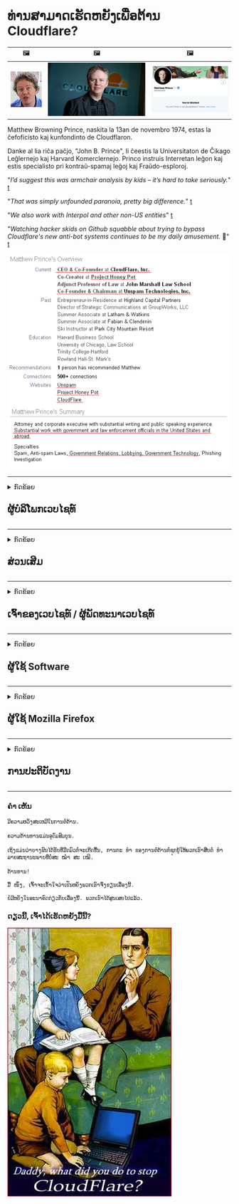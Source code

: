 # ທ່ານສາມາດເຮັດຫຍັງເພື່ອຕ້ານ Cloudflare?

| 🖼 | 🖼 | 🖼 |
| --- | --- | --- |
| ![](../image/matthew_prince_teen.jpg) | ![](../image/matthew_prince.jpg) | ![](../image/blockedbymatthewprince.jpg) |


Matthew Browning Prince, naskita la 13an de novembro 1974, estas la ĉefoficisto kaj kunfondinto de Cloudflaron.

Danke al lia riĉa paĉjo, "John B. Prince", li ĉeestis la Universitaton de Ĉikago Leĝlernejo kaj Harvard Komerclernejo.
Princo instruis Interretan leĝon kaj estis specialisto pri kontraŭ-spamaj leĝoj kaj Fraŭdo-esploroj.


"*I’d suggest this was armchair analysis by kids – it’s hard to take seriously.*" [t](https://www.theguardian.com/technology/2015/nov/19/cloudflare-accused-by-anonymous-helping-isis)

"*That was simply unfounded paranoia, pretty big difference.*"  [t](https://twitter.com/xxdesmus/status/992757936123359233)

"*We also work with Interpol and other non-US entities*" [t](https://twitter.com/eastdakota/status/1203028504184360960)

"*Watching hacker skids on Github squabble about trying to bypass Cloudflare's new anti-bot systems continues to be my daily amusement.* 🍿" [t](https://twitter.com/eastdakota/status/1273277839102656515)


![](../image/whoismp.jpg)

---


<details>
<summary>ກົດຂ້ອຍ

## ຜູ້ບໍລິໂພກເວບໄຊທ໌
</summary>


- ຖ້າເວັບໄຊທ໌ທີ່ທ່ານມັກໃຊ້ Cloudflare, ບອກພວກເຂົາວ່າຢ່າໃຊ້ Cloudflare.
  - Whining ໃນສື່ສັງຄົມເຊັ່ນເຟສບຸກ, Reddit, Twitter ຫຼື Mastodon ບໍ່ມີຄວາມແຕກຕ່າງຫຍັງເລີຍ. [ການກະທໍາແມ່ນດັງກວ່າ hashtags.](https://twitter.com/phyzonloop/status/1274132092490862594)
  - ພະຍາຍາມຕິດຕໍ່ຫາເຈົ້າຂອງເວັບໄຊທ໌້ຖ້າທ່ານຕ້ອງການໃຫ້ຕົວເອງມີປະໂຫຍດ.

[Cloudflare ກ່າວ](https://github.com/Eloston/ungoogled-chromium/issues/783):
```
ພວກເຮົາແນະ ນຳ ໃຫ້ທ່ານໄປຫາຜູ້ບໍລິຫານ ສຳ ລັບການບໍລິການສະເພາະຫລືສະຖານທີ່ທີ່ທ່ານ ດຳ ເນີນການແລະແລກປ່ຽນປະສົບການຂອງທ່ານ.
```

[ຖ້າທ່ານບໍ່ຖາມມັນ, ເຈົ້າຂອງເວັບໄຊທ໌ບໍ່ຮູ້ບັນຫານີ້.](../PEOPLE.md)

![](../image/liberapay.jpg)

[ຕົວຢ່າງທີ່ປະສົບຜົນ ສຳ ເລັດ](https://counterpartytalk.org/t/turn-off-cloudflare-on-counterparty-co-plz/164/5).<br>
ເຈົ້າມີປັນຫາບໍ່? [ຍົກສູງສຽງຂອງທ່ານດຽວນີ້.](https://github.com/maraoz/maraoz.github.io/issues/1) ຕົວຢ່າງຂ້າງລຸ່ມນີ້.

```
ທ່ານພຽງແຕ່ຊ່ວຍເຫຼືອການກວດສອບຂອງບໍລິສັດແລະການເຝົ້າລະວັງມະຫາຊົນ.
http://crimeflare.eu.org
```

```
ເວບໄຊທ໌ຂອງທ່ານແມ່ນຢູ່ໃນສວນເອກະຊົນຂອງ CloudFlare ທີ່ມີຄວາມເປັນສ່ວນຕົວ - ສວຍໃຊ້ ໜ້າ ທີ່.
http://crimeflare.eu.org
```

- ໃຊ້ເວລາບາງເວລາເພື່ອອ່ານນະໂຍບາຍຄວາມເປັນສ່ວນຕົວຂອງເວບໄຊທ໌.
  - ຖ້າເວັບໄຊທ໌ຢູ່ຫລັງ Cloudflare ຫຼືເວັບໄຊທ໌ແມ່ນໃຊ້ບໍລິການທີ່ເຊື່ອມຕໍ່ກັບ Cloudflare.

ມັນຕ້ອງອະທິບາຍວ່າ "Cloudflare" ແມ່ນຫຍັງ, ແລະຂໍອະນຸຍາດແບ່ງປັນຂໍ້ມູນຂອງທ່ານກັບ Cloudflare. ການບໍ່ເຮັດເຊັ່ນນັ້ນຈະສົ່ງຜົນໃຫ້ເກີດການລະເມີດຄວາມໄວ້ວາງໃຈແລະເວບໄຊທ໌ທີ່ຄວນຖາມ.

[ຕົວຢ່າງນະໂຍບາຍຄວາມເປັນສ່ວນຕົວທີ່ຍອມຮັບໄດ້ຢູ່ນີ້](https://archive.is/bDlTz) ("Subprocessors" > "Entity Name")

```
ຂ້ອຍໄດ້ອ່ານນະໂຍບາຍຄວາມເປັນສ່ວນຕົວຂອງເຈົ້າແລະຂ້ອຍບໍ່ສາມາດຊອກຫາ ຄຳ ສັບ Cloudflare.
ຂ້ອຍປະຕິເສດທີ່ຈະແບ່ງປັນຂໍ້ມູນກັບເຈົ້າຖ້າເຈົ້າຍັງສືບຕໍ່ປ້ອນຂໍ້ມູນຂອງຂ້ອຍໃຫ້ Cloudflare.
http://crimeflare.eu.org
```

ນີ້ແມ່ນຕົວຢ່າງຂອງນະໂຍບາຍຄວາມເປັນສ່ວນຕົວເຊິ່ງບໍ່ມີ ຄຳ ວ່າ Cloudflare.
[Liberland Jobs](https://archive.is/daKIr) [privacy policy](https://docsend.com/view/feiwyte):

![](../image/cfwontobey.jpg)

Cloudflare ມີນະໂຍບາຍຄວາມເປັນສ່ວນຕົວຂອງພວກເຂົາເອງ.
[Cloudflare ຮັກປະຊາຊົນ doxxing.](https://www.reddit.com/r/GamerGhazi/comments/2s64fe/be_wary_reporting_to_cloudflare/)

ນີ້ແມ່ນຕົວຢ່າງທີ່ດີ ສຳ ລັບແບບຟອມລົງທະບຽນຂອງເວບໄຊທ໌.
AFAIK, ເວັບໄຊທ໌ສູນເຮັດສິ່ງນີ້. ທ່ານຈະໄວ້ວາງໃຈພວກເຂົາບໍ?

```
ໂດຍການກົດປຸ່ມ "ລົງທະບຽນ XYZ", ທ່ານຕົກລົງເຫັນດີກັບເງື່ອນໄຂການໃຫ້ບໍລິການແລະຖະແຫຼງການຄວາມເປັນສ່ວນຕົວຂອງພວກເຮົາ.
ທ່ານຍັງຕົກລົງເຫັນດີທີ່ຈະແບ່ງປັນຂໍ້ມູນຂອງທ່ານກັບ Cloudflare ແລະຍັງເຫັນດີກັບຖະແຫຼງການຄວາມເປັນສ່ວນຕົວຂອງ cloudflare.
ຖ້າ Cloudflare ຮົ່ວຂໍ້ມູນຂອງທ່ານຫຼືຈະບໍ່ປ່ອຍໃຫ້ທ່ານເຊື່ອມຕໍ່ກັບເຊີບເວີຂອງພວກເຮົາ, ມັນບໍ່ແມ່ນຄວາມຜິດຂອງພວກເຮົາ. [*]

[ ລົງ​ທະ​ບຽນ ] [ ຂ້ອຍບໍ່ເຫັນດີ ນຳ ]
```
[*] [PEOPLE.md](../PEOPLE.md)


- ພະຍາຍາມຢ່າໃຊ້ບໍລິການຂອງພວກເຂົາ. ຈື່ໄວ້ວ່າທ່ານ ກຳ ລັງຖືກຕິດຕາມໂດຍ Cloudflare.
  - ["I'm in your TLS, sniffin' your passworz"](../image/iminurtls.jpg)

- ຄົ້ນຫາເວັບໄຊທ໌ອື່ນໆ. ມີທາງເລືອກແລະໂອກາດໃນອິນເຕີເນັດ!

- ຊັກຊວນ ໝູ່ ເພື່ອນຂອງທ່ານໃຫ້ໃຊ້ Tor ໃນແຕ່ລະມື້.
  - ການປິດບັງຊື່ຄວນເປັນມາດຕະຖານຂອງອິນເຕີເນັດເປີດ!
  - [ຈົ່ງສັງເກດວ່າໂຄງການ Tor ບໍ່ມັກໂຄງການນີ້.](../HISTORY.md)

</details>

------

<details>
<summary>ກົດຂ້ອຍ

## ສ່ວນເສີມ
</summary>

- ຖ້າໂປຣແກຣມທ່ອງເວັບຂອງທ່ານແມ່ນ Firefox, Tor Browser, ຫຼື Ungoogled Chromium ໃຊ້ ໜຶ່ງ ໃນສິ່ງທີ່ກ່າວມາຂ້າງລຸ່ມນີ້.
  - ຖ້າທ່ານຕ້ອງການເພີ່ມ add-on ໃໝ່ ອື່ນໆໃຫ້ຖາມກ່ຽວກັບມັນກ່ອນ.


| ຊື່ | ນັກພັດທະນາ | ສະ ໜັບ ສະ ໜູນ | ສາມາດບລັອກໄດ້ | ສາມາດແຈ້ງໃຫ້ຊາບ | Chrome |
| -------- | -------- | -------- | -------- | -------- | -------- |
| [Bloku Cloudflaron MITM-Atakon](../subfiles/about.bcma.md) | #Addon | [ ? ](http://crimeflare.eu.org/) | **ແມ່ນແລ້ວ**     | **ແມ່ນແລ້ວ**     |  **ແມ່ນແລ້ວ** |
| [Ĉu ligoj estas vundeblaj al MITM-atako?](../subfiles/about.ismm.md) | #Addon | [ ? ](http://crimeflare.eu.org/) | ບໍ່     | **ແມ່ນແລ້ວ**     |  **ແມ່ນແລ້ວ** |
| [Ĉu ĉi tiuj ligoj blokos Tor-uzanton?](../subfiles/about.isat.md) | #Addon | [ ? ](http://crimeflare.eu.org/) | ບໍ່     | **ແມ່ນແລ້ວ**     |  **ແມ່ນແລ້ວ** |
| [Block Cloudflare MITM Attack](https://trac.torproject.org/projects/tor/attachment/ticket/24351/block_cloudflare_mitm_attack-1.0.14.1-an%2Bfx.xpi)<br>[**DELETED BY TOR PROJECT**](../HISTORY.md) | nullius | [ ? ](../tool/block_cloudflare_mitm_fx), [Link](http://crimeflare.eu.org/) | **ແມ່ນແລ້ວ**     | **ແມ່ນແລ້ວ**     |  ບໍ່ |
| [TPRB](http://34ahehcli3epmhbu2wbl6kw6zdfl74iyc4vg3ja4xwhhst332z3knkyd.onion/) | Sw | [ ? ](http://34ahehcli3epmhbu2wbl6kw6zdfl74iyc4vg3ja4xwhhst332z3knkyd.onion/) | **ແມ່ນແລ້ວ**     | **ແມ່ນແລ້ວ**     |  ບໍ່ |
| [Detect Cloudflare](https://addons.mozilla.org/en-US/firefox/addon/detect-cloudflare/) | Frank Otto | [ ? ](https://github.com/traktofon/cf-detect) | ບໍ່     | **ແມ່ນແລ້ວ**     |  ບໍ່ |
| [True Sight](https://addons.mozilla.org/en-US/firefox/addon/detect-cloudflare-plus/) | claustromaniac | [ ? ](https://github.com/claustromaniac/detect-cloudflare-plus) | ບໍ່     | **ແມ່ນແລ້ວ**     |  ບໍ່ |
| [Which Cloudflare datacenter am I visiting?](https://addons.mozilla.org/en-US/firefox/addon/cf-pop/) | 依云 | [ ? ](https://github.com/lilydjwg/cf-pop) | ບໍ່     | **ແມ່ນແລ້ວ**     |  ບໍ່ |


- "Decentraleyes" ສາມາດຢຸດການເຊື່ອມຕໍ່ກັບ "CDNJS (Cloudflare)".
  - ມັນປ້ອງກັນການຮ້ອງຂໍຫຼາຍຢ່າງຈາກການເຂົ້າເຖິງເຄືອຂ່າຍ, ແລະໃຫ້ບໍລິການເອກະສານໃນທ້ອງຖິ່ນເພື່ອຮັກສາເວັບໄຊທ໌ຕ່າງໆຈາກການແຕກແຍກ.
  - ນັກພັດທະນາຕອບ: "[very concerning indeed](https://github.com/Synzvato/decentraleyes/issues/236#issuecomment-352049501)", "[widespread usage severely centralizes the web](https://github.com/Synzvato/decentraleyes/issues/251#issuecomment-366752049)"

- [ທ່ານຍັງສາມາດເອົາຫຼືບໍ່ໄວ້ວາງໃຈໃບຢັ້ງຢືນ Cloudflare ຈາກໃບຢັ້ງຢືນສິດອໍານາດຂອງທ່ານ (CA).](https://www.ssl.com/how-to/remove-root-certificate-firefox/)

</details>

------

<details>
<summary>ກົດຂ້ອຍ

## ເຈົ້າຂອງເວບໄຊທ໌ / ຜູ້ພັດທະນາເວບໄຊທ໌
</summary>


![](../image/word_cloudflarefree.jpg)

- ຢ່າໃຊ້ວິທີແກ້ໄຂ Cloudflare, ໄລຍະເວລາ.
  - ທ່ານສາມາດເຮັດໄດ້ດີກ່ວານັ້ນ, ແມ່ນບໍ? [ນີ້ແມ່ນວິທີການລຶບການສະ ໝັກ ໃຊ້, ແຜນການ, ໂດເມນຫລືບັນຊີ Cloudflare.](https://support.cloudflare.com/hc/en-us/articles/200167776-Removing-subscriptions-plans-domains-or-accounts)

| 🖼 | 🖼 |
| --- | --- |
| ![](../image/htmlalertcloudflare.jpg) | ![](../image/htmlalertcloudflare2.jpg) |

- ຕ້ອງການລູກຄ້າຫຼາຍບໍ? ທ່ານຮູ້ສິ່ງທີ່ຕ້ອງເຮັດ. Hint ແມ່ນ "ເສັ້ນຂ້າງເທິງ".
  - [ສະບາຍດີ, ທ່ານຂຽນວ່າ "ພວກເຮົາເອົາໃຈໃສ່ຄວາມເປັນສ່ວນຕົວຂອງທ່ານຢ່າງຈິງຈັງ" ແຕ່ຂ້າພະເຈົ້າໄດ້ຮັບຂໍ້ຜິດພາດ "403 Forbidden Anonymous Proxy ບໍ່ອະນຸຍາດ".](https://it.slashdot.org/story/19/02/19/0033255/stop-saying-we-take-your-privacy-and-security-seriously) ເປັນຫຍັງທ່ານຈຶ່ງຕັນ Tor Or VPN? [ແລະເປັນຫຍັງທ່ານຈຶ່ງຂັດຂວາງອີເມວຊົ່ວຄາວ?](http://523kpawzkarw3j6afz2elxfs4h3hfclomkcmbjs6kaimo4lokympi6yd.onion/)

![](../image/anonexist.jpg)

- ການນໍາໃຊ້ Cloudflare ຈະເພີ່ມໂອກາດທີ່ຈະຫຼຸດລົງ. ນັກທ່ອງທ່ຽວບໍ່ສາມາດເຂົ້າເບິ່ງເວັບໄຊທ໌້ຂອງທ່ານໄດ້ຖ້າວ່າເຄື່ອງແມ່ຂ່າຍຂອງທ່ານຫຼຸດລົງຫຼື Cloudflare ຫຼຸດລົງ.
  - [ທ່ານເຄີຍຄິດວ່າ Cloudflare ບໍ່ເຄີຍລົ້ມລົງບໍ?](https://www.ibtimes.com/cloudflare-down-not-working-sites-producing-504-gateway-timeout-errors-2618008) [Another](https://twitter.com/Jedduff/status/1097875615997399040) [sample](https://twitter.com/search?f=tweets&vertical=default&q=Cloudflare%20is%20having%20problems). [Need more](../PEOPLE.md)?

![](../image/cloudflareinternalerror.jpg)

- ການໃຊ້ Cloudflare ເພື່ອເປັນຕົວແທນໃຫ້ "ບໍລິການ API" ຂອງທ່ານ, "ໂປແກຼມປັບປຸງໂປແກຼມໂປແກຼມອັບເດດໂປແກຼມ" ຫຼື "ອາຫານ RSS" ຈະເປັນອັນຕະລາຍຕໍ່ລູກຄ້າຂອງທ່ານ. ລູກຄ້າໄດ້ໂທຫາທ່ານແລະເວົ້າວ່າ "ຂ້ອຍບໍ່ສາມາດໃຊ້ API ຂອງເຈົ້າອີກຕໍ່ໄປ", ແລະເຈົ້າກໍ່ບໍ່ຮູ້ວ່າຈະມີຫຍັງເກີດຂື້ນ. Cloudflare ສາມາດສະກັດກັ້ນລູກຄ້າຂອງທ່ານຢ່າງງຽບໆ. ທ່ານຄິດວ່າມັນບໍ່ເປັນຫຍັງບໍ?
  - ມີລູກຄ້າຜູ້ອ່ານ RSS ຫຼາຍຄົນແລະບໍລິການ online Reader RSS. ເປັນຫຍັງທ່ານຈຶ່ງເຜີຍແຜ່ອາຫານ RSS ຖ້າທ່ານບໍ່ອະນຸຍາດໃຫ້ຄົນມາສະ ໝັກ?

![](../image/rssfeedovercf.jpg)

- ທ່ານຕ້ອງການໃບຢັ້ງຢືນ HTTPS ບໍ? ໃຊ້ "Let's Encrypt" ຫຼືພຽງແຕ່ຊື້ມັນຈາກບໍລິສັດ CA.

- ທ່ານຕ້ອງການ server DNS ບໍ? ບໍ່ສາມາດຕັ້ງຄ່າເຊີຟເວີຂອງທ່ານເອງບໍ? ແນວໃດກ່ຽວກັບພວກມັນ: [Hurricane Electric Free DNS](https://dns.he.net/), [Dyn.com](https://dyn.com/dns/), [1984 Hosting](https://www.1984hosting.com/), [Afraid.Org (ຜູ້ບໍລິຫານຈະລຶບບັນຊີຂອງທ່ານຖ້າທ່ານໃຊ້ TOR)](https://freedns.afraid.org/)

- ຊອກຫາບໍລິການໂຮດຕິ້ງບໍ? ຟຣີເທົ່ານັ້ນບໍ? ແນວໃດກ່ຽວກັບພວກມັນ: [Onion Service](http://vww6ybal4bd7szmgncyruucpgfkqahzddi37ktceo3ah7ngmcopnpyyd.onion/en/security/network-security/tor/onionservices-best-practices), [Free Web Hosting Area](https://freewha.com/), [Autistici/Inventati Web Site Hosting](https://www.autinv5q6en4gpf4.onion/services/website), [Github Pages](https://pages.github.com/), [Surge](https://surge.sh/)
  - [ທາງເລືອກໃນການ Cloudflare](../subfiles/cloudflare-alternatives.md)

- ທ່ານ ກຳ ລັງໃຊ້ "cloudflare-ipfs.com" ບໍ? [ທ່ານຮູ້ບໍວ່າ Cloudflare IPFS ບໍ່ດີບໍ?](../PEOPLE.md)

- ຕິດຕັ້ງ Firewall Web Application ເຊັ່ນ OWASP ແລະ Fail2Ban ໃນ server ຂອງທ່ານແລະ ກຳ ນົດມັນໃຫ້ຖືກຕ້ອງ.
  - ການສະກັດກັ້ນ Tor ບໍ່ແມ່ນທາງອອກ. ຢ່າລົງໂທດທຸກຄົນ ສຳ ລັບຜູ້ໃຊ້ທີ່ບໍ່ດີນ້ອຍໆ.

- ປ່ຽນເສັ້ນທາງຫລືສະກັດຜູ້ໃຊ້ "Cloudflare Warp" ຈາກການເຂົ້າເຖິງເວັບໄຊທ໌ຂອງທ່ານ. ແລະໃຫ້ເຫດຜົນຖ້າທ່ານສາມາດ.

> ລາຍຊື່ IP: "[ລະດັບ IP ຂອງ Cloudflare ໃນປະຈຸບັນ](cloudflare_inc/)"

> A: ພຽງແຕ່ກີດຂວາງພວກມັນ

```
server {
...
deny 173.245.48.0/20;
deny 103.21.244.0/22;
deny 103.22.200.0/22;
deny 103.31.4.0/22;
deny 141.101.64.0/18;
deny 108.162.192.0/18;
deny 190.93.240.0/20;
deny 188.114.96.0/20;
deny 197.234.240.0/22;
deny 198.41.128.0/17;
deny 162.158.0.0/15;
deny 104.16.0.0/12;
deny 172.64.0.0/13;
deny 131.0.72.0/22;
deny 2400:cb00::/32;
deny 2606:4700::/32;
deny 2803:f800::/32;
deny 2405:b500::/32;
deny 2405:8100::/32;
deny 2a06:98c0::/29;
deny 2c0f:f248::/32;
...
}
```

> B: ປ່ຽນເສັ້ນທາງໄປຫາ ໜ້າ ເຕືອນ

```
http {
...
geo $iscf {
default 0;
173.245.48.0/20 1;
103.21.244.0/22 1;
103.22.200.0/22 1;
103.31.4.0/22 1;
141.101.64.0/18 1;
108.162.192.0/18 1;
190.93.240.0/20 1;
188.114.96.0/20 1;
197.234.240.0/22 1;
198.41.128.0/17 1;
162.158.0.0/15 1;
104.16.0.0/12 1;
172.64.0.0/13 1;
131.0.72.0/22 1;
2400:cb00::/32 1;
2606:4700::/32 1;
2803:f800::/32 1;
2405:b500::/32 1;
2405:8100::/32 1;
2a06:98c0::/29 1;
2c0f:f248::/32 1;
}
...
}

server {
...
if ($iscf) {rewrite ^ https://example.com/cfwsorry.php;}
...
}

<?php
header('HTTP/1.1 406 Not Acceptable');
echo <<<CLOUDFLARED
Thank you for visiting ourwebsite.com!<br />
We are sorry, but we can't serve you because your connection is being intercepted by Cloudflare.<br />
Please read http://crimeflare.eu.org for more information.<br />
CLOUDFLARED;
die();
```

- ຕັ້ງຄ່າ Tor Onion Service ຫລື I2P insite ຖ້າທ່ານເຊື່ອໃນອິດສະລະພາບແລະຍິນດີຕ້ອນຮັບຜູ້ໃຊ້ທີ່ບໍ່ລະບຸຊື່.

- ຂໍ ຄຳ ແນະ ນຳ ຈາກຜູ້ປະຕິບັດງານເວບໄຊທ໌ Clearnet / Tor ຄູ່ອື່ນໆແລະສ້າງ ໝູ່ ທີ່ບໍ່ຮູ້ຈັກ!

</details>

------

<details>
<summary>ກົດຂ້ອຍ

## ຜູ້ໃຊ້ Software
</summary>


- Discord ກຳ ລັງໃຊ້ CloudFlare. ທາງເລືອກອື່ນບໍ? ພວກເຮົາແນະ ນຳ [**Briar** (Android)](https://f-droid.org/en/packages/org.briarproject.briar.android/), [Ricochet (PC)](https://ricochet.im/), [Tox + Tor (Android/PC)](https://tox.chat/download.html)
  - Briar ປະກອບມີ daemon Tor ດັ່ງນັ້ນທ່ານບໍ່ ຈຳ ເປັນຕ້ອງຕິດຕັ້ງ Orbot.
  - ນັກພັດທະນາ Qwtch, Open ຄວາມເປັນສ່ວນຕົວ, ໄດ້ລົບລ້າງໂຄງການ stop_cloudflare ຈາກບໍລິການ git ຂອງພວກເຂົາໂດຍບໍ່ຕ້ອງແຈ້ງ.

- ຖ້າທ່ານໃຊ້ Debian GNU / Linux, ຫລືອະນຸພັນໃດໆ, ລົງທະບຽນ: [bug #831835](https://bugs.debian.org/cgi-bin/bugreport.cgi?bug=831835). ແລະຖ້າທ່ານສາມາດ, ຊ່ວຍກວດພິສູດຄວາມຜິດປົກກະຕິ, ແລະຊ່ວຍໃຫ້ຜູ້ດູແລຮັກສາຂໍ້ສະຫຼຸບທີ່ຖືກຕ້ອງວ່າມັນຄວນຈະຍອມຮັບຫຼືບໍ່.

- ແນະ ນຳ ຕົວທ່ອງເວັບເຫລົ່ານີ້ສະ ເໝີ.

| ຊື່ | ນັກພັດທະນາ | ສະ ໜັບ ສະ ໜູນ | ຄຳ ເຫັນ |
| -------- | -------- | -------- | -------- |
| [Ungoogled-Chromium](https://ungoogled-software.github.io/ungoogled-chromium-binaries/) | Eloston | [ ? ](https://github.com/Eloston/ungoogled-chromium) | PC (Win, Mac, Linux)  _!Tor_ |
| [Bromite](https://www.bromite.org/fdroid) | Bromite | [ ? ](https://github.com/bromite/bromite/issues) | Android  _!Tor_ |
| [Tor Browser](https://www.torproject.org/download/) | Tor Project | [ ? ](https://support.torproject.org/) | PC (Win, Mac, Linux)  _Tor_|
| [Tor Browser Android](https://www.torproject.org/download/) | Tor Project | [ ? ](https://support.torproject.org/) | Android  _Tor_|
| [Onion Browser](https://itunes.apple.com/us/app/onion-browser/id519296448?mt=8) | Mike Tigas | [ ? ](https://github.com/OnionBrowser/OnionBrowser/issues) | Apple iOS  _Tor_|
| [GNU/Icecat](https://www.gnu.org/software/gnuzilla/) | GNU | [ ? ](https://www.gnu.org/software/gnuzilla/) | PC (Linux) |
| [IceCatMobile](https://f-droid.org/en/packages/org.gnu.icecat/) | GNU | [ ? ](https://lists.gnu.org/mailman/listinfo/bug-gnuzilla) | Android |
| [Iridium Browser](https://iridiumbrowser.de/about/) | Iridium | [ ? ](https://github.com/iridium-browser/iridium-browser/) | PC (Win, Mac, Linux, OpenBSD) |


ຄວາມເປັນສ່ວນຕົວຂອງຊອບແວອື່ນໆແມ່ນບໍ່ສົມບູນ. ນີ້ບໍ່ໄດ້ ໝາຍ ຄວາມວ່າໂປຣແກຣມທ່ອງເວັບ Tor ແມ່ນ "ສົມບູນແບບ".
ມັນບໍ່ມີຄວາມປອດໄພ 100% ຫລືຄວາມເປັນສ່ວນຕົວ 100% ໃນອິນເຕີເນັດແລະເຕັກໂນໂລຢີ.

- ບໍ່ຕ້ອງການໃຊ້ Tor ບໍ? ທ່ານສາມາດໃຊ້ໂປແກຼມ browser ໃດກໍ່ໄດ້ດ້ວຍ Tor daemon.
  - [ໃຫ້ສັງເກດວ່າໂຄງການ Tor ບໍ່ມັກແບບນີ້.](https://support.torproject.org/tbb/tbb-9/) ໃຊ້ Tor Browser ຖ້າທ່ານສາມາດເຮັດໄດ້.
- [ວິທີການໃຊ້ Chromium ກັບ Tor](../subfiles/chromium_tor.md)


ໃຫ້ເວົ້າກ່ຽວກັບຄວາມເປັນສ່ວນຕົວຂອງຊອບແວອື່ນໆ.

- [ຖ້າທ່ານຕ້ອງການໃຊ້ Firefox ແທ້ໆ, ເລືອກ "Firefox ESR".](https://www.mozilla.org/en-US/firefox/organizations/)
  - [Firefox - Spyware Watchdog](https://spyware.neocities.org/articles/firefox.html)
  - [Firefox ປະຕິເສດ ຄຳ ເວົ້າທີ່ບໍ່ເສຍຄ່າ, ຫ້າມ ຄຳ ເວົ້າທີ່ບໍ່ເສຍຄ່າ](https://web.archive.org/web/20200423010026/https://reclaimthenet.org/firefox-rejects-free-speech-bans-free-speech-commenting-plugin-dissenter-from-its-extensions-gallery/)
  - ["100+ downvotes. ມັນເບິ່ງຄືວ່າຢາກຂໍໃຫ້ບໍລິສັດຊອບແວຕິດກັບ ... ຊອບແວແມ່ນພຽງແຕ່ຫຼາຍເກີນໄປໃນມື້ນີ້."](https://old.reddit.com/r/firefox/comments/gutdiw/weve_got_work_to_do_the_mozilla_blog/fslbbb6/)
  - [ເອີ, ເປັນຫຍັງ Firefox ຈຶ່ງສະແດງການເຊື່ອມຕໍ່ທີ່ໄດ້ຮັບການສະ ໜັບ ສະ ໜູນ ໃນແຖບ URL ຂອງຂ້ອຍ?](https://www.reddit.com/r/firefox/comments/jybx2w/uh_why_is_firefox_showing_me_sponsored_links_in/)
  - [Mozilla - Devil Incarnate](https://digdeeper.neocities.org/ghost/mozilla.html)

- [ຈື່ໄວ້ວ່າ Mozilla ກຳ ລັງໃຊ້ບໍລິການ Cloudflare.](https://www.robtex.com/dns-lookup/www.mozilla.org) [ພວກເຂົາຍັງໃຊ້ບໍລິການ DNS ຂອງ Cloudflare ໃນຜະລິດຕະພັນຂອງພວກເຂົາ.](https://www.theregister.co.uk/2018/03/21/mozilla_testing_dns_encryption/)

- [Mozilla ປະຕິເສດປີ້ຍົນນີ້ຢ່າງເປັນທາງການ.](https://bugzilla.mozilla.org/show_bug.cgi?id=1426618)

- [Firefox Focus ເປັນເລື່ອງຕະຫລົກ.](https://github.com/mozilla-mobile/focus-android/issues/1743) [ພວກເຂົາສັນຍາວ່າຈະປິດ telemetry ແຕ່ພວກເຂົາປ່ຽນມັນ.](https://github.com/mozilla-mobile/focus-android/issues/4210)

- [ນັກພັດທະນາ PaleMoon / Basilisk ຮັກ Cloudflare.](https://github.com/mozilla-mobile/focus-android/issues/1743#issuecomment-345993097)
  - [Archive Server ຂອງ Pale Moon ໄດ້ຖືກແຮັກແລະເຜີຍແຜ່ມັນແວເປັນເວລາ 18 ເດືອນ](https://www.reddit.com/r/privacytoolsIO/comments/cc808y/pale_moons_archive_server_hacked_and_spread/)
  - ລາວຍັງກຽດຊັງຜູ້ໃຊ້ Tor - "[ປ່ອຍໃຫ້ມັນເປັນສັດຕູຕໍ່ Tor. ຂ້ອຍຄິດວ່າສະຖານທີ່ສ່ວນໃຫຍ່ຄວນເປັນສັດຕູຕໍ່ Tor ພິຈາລະນາປັດໄຈການລ່ວງລະເມີດທີ່ສູງທີ່ສຸດຂອງມັນ.](https://github.com/yacy/yacy_search_server/issues/314#issuecomment-565932097)"

- [Waterfox ມີບັນຫາ "ໂທລະສັບກັບບ້ານ" ທີ່ຮ້າຍແຮງ](https://spyware.neocities.org/articles/waterfox.html)

- [Google Chrome ແມ່ນສະປາຍແວ.](https://www.gnu.org/proprietary/malware-google.en.html)
  - [Google ແບ່ງປັນກິດຈະ ກຳ ຂອງທ່ານ.](https://spyware.neocities.org/articles/chrome.html)

- [SRWare Iron ເຮັດໃຫ້ມີການເຊື່ອມຕໍ່ກັບໂທລະສັບຫລາຍເກີນໄປ.](https://spyware.neocities.org/articles/iron.html) ມັນຍັງເຊື່ອມຕໍ່ກັບໂດເມນ google.

- [Brave Browser whitelist ຜູ້ຕິດຕາມເຟສບຸກ / Twitter.](https://www.bleepingcomputer.com/news/security/facebook-twitter-trackers-whitelisted-by-brave-browser/)
  - [ນີ້ແມ່ນບັນຫາຫຼາຍ.](https://spyware.neocities.org/articles/brave.html)
  - [ບັດປະສົມພັນທະມິດ binance](https://twitter.com/cryptonator1337/status/1269594587716374528)

- [Microsoft Edge ຊ່ວຍໃຫ້ Facebook ສາມາດແລ່ນ Flash code ຢູ່ເບື້ອງຫຼັງຂອງຜູ້ໃຊ້.](https://www.zdnet.com/article/microsoft-edge-lets-facebook-run-flash-code-behind-users-backs/)

- [Vivaldi ບໍ່ເຄົາລົບຄວາມເປັນສ່ວນຕົວຂອງທ່ານ.](https://spyware.neocities.org/articles/vivaldi.html)

- [ລະດັບສະປາຍແວ spyware: ສູງທີ່ສຸດ](https://spyware.neocities.org/articles/opera.html)

- Apple iOS: [ທ່ານບໍ່ຄວນໃຊ້ລະບົບ iOS ເລີຍ, ສ່ວນໃຫຍ່ແມ່ນຍ້ອນມັນເປັນມັນແວ.](https://www.gnu.org/proprietary/malware-apple.html)

ເພາະສະນັ້ນພວກເຮົາຂໍແນະ ນຳ ຕາຕະລາງຂ້າງເທິງເທົ່ານັ້ນ. ບໍ່​ມີ​ຫຍັງ​ອີກ.

</details>

------

<details>
<summary>ກົດຂ້ອຍ

## ຜູ້ໃຊ້ Mozilla Firefox
</summary>


- "Firefox Nightly" ຈະສົ່ງຂໍ້ມູນລະດັບ debug ໄປຫາ server ຂອງ Mozilla ໂດຍບໍ່ຕ້ອງເລືອກວິທີການ.
  - [ເຊີຟເວີ Mozilla ກຳ ລັງຖືກ Cloudflare](https://www.digwebinterface.com/?hostnames=www.mozilla.org%0D%0Amozilla.cloudflare-dns.com&type=&ns=resolver&useresolver=8.8.4.4&nameservers=)

- ມັນເປັນໄປໄດ້ທີ່ຈະຫ້າມ Firefox ເຊື່ອມຕໍ່ກັບເຊີບເວີ Mozilla.
  - [ຄູ່ມືກ່ຽວກັບແບບແຜນນະໂຍບາຍຂອງ Moz](https://github.com/mozilla/policy-templates/blob/master/README.md)
  - ຈື່ໄວ້ວ່າເຄັດລັບນີ້ອາດຈະຢຸດເຮັດວຽກໃນຮຸ່ນຕໍ່ມາເພາະວ່າ Mozilla ມັກບັນຊີຂາວຕົວເອງ.
  - ໃຊ້ Firewall ແລະ DNS filter ເພື່ອກີດຂວາງພວກມັນ ໝົດ.

"`/distribution/policies.json`"

>     "WebsiteFilter": {
> 		"Block": [
> 		"*://*.mozilla.com/*",
> 		"*://*.mozilla.net/*",
> 		"*://*.mozilla.org/*",
> 		"*://webcompat.com/*",
> 		"*://*.firefox.com/*",
> 		"*://*.thunderbird.net/*",
> 		"*://*.cloudflare.com/*"
> 		]
>     },


- ~~ລາຍງານຂໍ້ບົກພ່ອງຂອງຕົວຕິດຕາມຂອງ mozilla, ບອກພວກເຂົາວ່າຢ່າໃຊ້ Cloudflare.~~ ມີບົດລາຍງານກ່ຽວກັບຂໍ້ບົກພ່ອງກ່ຽວກັບ bugzilla. ປະຊາຊົນຈໍານວນຫຼາຍໄດ້ຖືກເຜີຍແຜ່ຄວາມກັງວົນຂອງພວກເຂົາ, ເຖິງຢ່າງໃດກໍ່ຕາມຂໍ້ບົກຜ່ອງດັ່ງກ່າວຖືກປິດບັງໂດຍຜູ້ບໍລິຫານໃນປີ 2018

- ທ່ານສາມາດປິດ DoH ໃນ Firefox.
  - [ປ່ຽນຜູ້ໃຫ້ບໍລິການ DNS ຂອງ firefox ໃນຕອນຕົ້ນ](../subfiles/change-firefox-dns.md)

![](../image/firefoxdns.jpg)

- [ຖ້າທ່ານຕ້ອງການໃຊ້ DNS ທີ່ບໍ່ແມ່ນ ISP, ພິຈາລະນາໃຊ້ບໍລິການ DNS OpenNIC Tier2 DNS ຫຼືບໍລິການ DNS ທີ່ບໍ່ແມ່ນ Cloudflare.](https://wiki.opennic.org/start)
![](../image/opennic.jpg)
  - ຕັນ Cloudflare ກັບ DNS. [Crimeflare DNS](https://dns.crimeflare.eu.org/)

- ທ່ານສາມາດໃຊ້ Tor ເປັນຕົວແກ້ໄຂບັນຫາ DNS. [ຖ້າທ່ານບໍ່ແມ່ນຜູ້ຊ່ຽວຊານ Tor, ຖາມ ຄຳ ຖາມຢູ່ນີ້.](https://tor.stackexchange.com/)

> **ແນວໃດ?**
> 1. ດາວໂຫລດ Tor ແລະຕິດຕັ້ງມັນໃສ່ຄອມພິວເຕີຂອງທ່ານ.
> 2. ຕື່ມເສັ້ນນີ້ໃສ່ແຟ້ມ "torrc".
> DNSPort 127.0.0.1:53
> 3. Restart Tor.
> 4. ຕັ້ງຄ່າເຊີຟເວີ DNS ຂອງຄອມພິວເຕີຂອງທ່ານໃສ່ "127.0.0.1".

</details>

------

<details>
<summary>ກົດຂ້ອຍ

## ການປະຕິບັດງານ
</summary>


- ບອກຄົນອື່ນທີ່ຢູ່ອ້ອມຮອບທ່ານກ່ຽວກັບອັນຕະລາຍຂອງ Cloudflare.

- [ຊ່ວຍປັບປຸງຫໍສະມຸດແຫ່ງນີ້.](http://crimeflare.eu.org).
  - ທັງບັນຊີລາຍຊື່, ການໂຕ້ຖຽງກັບມັນແລະລາຍລະອຽດ.

- [ເກັບເອກະສານແລະເຜີຍແຜ່ສາທາລະນະຫຼາຍບ່ອນທີ່ມີຫຍັງຜິດພາດກັບ Cloudflare (ແລະບໍລິສັດທີ່ຄ້າຍຄືກັນ), ໃຫ້ແນ່ໃຈວ່າຈະກ່າວເຖິງຫໍສະມຸດແຫ່ງນີ້ເມື່ອທ່ານເຮັດແນວນັ້ນ](http://crimeflare.eu.org) :)

- ເອົາຄົນເຂົ້າໃຊ້ Tor ໂດຍໃຊ້ຄ່າເລີ່ມຕົ້ນດັ່ງນັ້ນພວກເຂົາສາມາດປະສົບກັບເວັບຈາກມຸມມອງຂອງພາກສ່ວນຕ່າງໆຂອງໂລກ.

- ເລີ່ມຕົ້ນກຸ່ມ, ໃນສື່ສັງຄົມແລະ meatspace, ອຸທິດຕົນເພື່ອປົດປ່ອຍໂລກຈາກ Cloudflare.

- ບ່ອນທີ່ ເໝາະ ສົມ, ເຊື່ອມຕໍ່ກັບກຸ່ມເຫຼົ່ານີ້ຢູ່ໃນຫໍສະມຸດແຫ່ງນີ້ - ນີ້ສາມາດເປັນສະຖານທີ່ ສຳ ລັບການປະສານງານເຮັດວຽກຮ່ວມກັນເປັນກຸ່ມ.

- [ເລີ່ມຕົ້ນ coop ທີ່ສາມາດສະຫນອງທາງເລືອກທີ່ບໍ່ມີຄວາມຫມາຍຂອງບໍລິສັດກັບ Cloudflare.](../subfiles/cloudflare-alternatives.md)

- ໃຫ້ພວກເຮົາຮູ້ກ່ຽວກັບທາງເລືອກອື່ນທີ່ຈະຊ່ວຍຢ່າງ ໜ້ອຍ ໃຫ້ການປ້ອງກັນແບບຫຼາຍຊັ້ນຕໍ່ Cloudflare.

- ຖ້າທ່ານເປັນລູກຄ້າຂອງ Cloudflare, ຕັ້ງຄ່າຄວາມເປັນສ່ວນຕົວຂອງທ່ານ, ແລະລໍຖ້າໃຫ້ພວກເຂົາລະເມີດ.
  - [ຫຼັງຈາກນັ້ນ, ນຳ ພວກເຂົາມາ ດຳ ເນີນຄະດີໃນຂໍ້ຫາລະເມີດຕໍ່ຕ້ານ spam / privacy](https://twitter.com/thexpaw/status/1108424723233419264)

- ຖ້າທ່ານຢູ່ໃນສະຫະລັດອາເມລິກາແລະເວບໄຊທ໌ທີ່ເປັນ ຄຳ ຖາມແມ່ນທະນາຄານຫລືນັກບັນຊີ, ພະຍາຍາມ ນຳ ເອົາຄວາມກົດດັນດ້ານກົດ ໝາຍ ພາຍໃຕ້ກົດ ໝາຍ Gramm-Leach – Bliley, ຫຼືຊາວອາເມລິກາທີ່ມີກົດ ໝາຍ DIsabilities ແລະລາຍງານກັບພວກເຮົາວ່າທ່ານໄດ້ຮັບເທົ່າໃດ .

- ຖ້າເວບໄຊທ໌ແມ່ນເວບໄຊທ໌ຂອງລັດຖະບານ, ພະຍາຍາມ ນຳ ເອົາຄວາມກົດດັນດ້ານກົດ ໝາຍ ພາຍໃຕ້ການປັບປຸງລັດຖະ ທຳ ມະນູນສະບັບທີ 1 ຂອງສະຫະລັດ.

- ຖ້າທ່ານເປັນພົນລະເມືອງສະຫະພາບເອີຣົບ, ຕິດຕໍ່ເວັບໄຊທ໌ເພື່ອສົ່ງຂໍ້ມູນສ່ວນຕົວຂອງທ່ານພາຍໃຕ້ລະບຽບການປົກປ້ອງຂໍ້ມູນທົ່ວໄປ. ຖ້າພວກເຂົາປະຕິເສດທີ່ຈະໃຫ້ຂໍ້ມູນຂອງທ່ານ, ນັ້ນແມ່ນການລະເມີດກົດ ໝາຍ.

- ສຳ ລັບບໍລິສັດທີ່ອ້າງວ່າສະ ເໜີ ການບໍລິການໃນເວບໄຊທ໌ຂອງພວກເຂົາລອງລາຍງານວ່າເປັນ“ ການໂຄສະນາທີ່ບໍ່ຖືກຕ້ອງ” ຕໍ່ອົງການປົກປ້ອງຜູ້ບໍລິໂພກແລະ BBB. ເວັບໄຊທ໌ Cloudflare ແມ່ນບໍລິການໂດຍເຊີຟເວີ Cloudflare.

- [ITU ແນະ ນຳ ໃນສະພາບການຂອງສະຫະລັດອາເມລິກາວ່າ Cloudflare ກຳ ລັງເລີ່ມໃຫຍ່ຂື້ນທີ່ກົດ ໝາຍ ຕ້ານການຄ້າມະນຸດອາດຈະຖືກ ນຳ ລົງ.](https://www.itu.int/en/ITU-T/Workshops-and-Seminars/20181218/Documents/Geoff_Huston_Presentation.pdf)

- ມັນເປັນເຫດຜົນທີ່ວ່າ GNU GPL ລຸ້ນ 4 ສາມາດປະກອບມີຂໍ້ ກຳ ນົດຕໍ່ການເກັບຮັກສາລະຫັດແຫຼ່ງທີ່ຢູ່ເບື້ອງຫຼັງການບໍລິການດັ່ງກ່າວ, ຮຽກຮ້ອງໃຫ້ທຸກໆໂປແກຼມ GPLv4 ແລະຕໍ່ມາຢ່າງ ໜ້ອຍ ລະຫັດແຫຼ່ງສາມາດເຂົ້າເຖິງໄດ້ຜ່ານສື່ກາງທີ່ບໍ່ ຈຳ ແນກຜູ້ໃຊ້ Tor.

</details>

------

### ຄຳ ເຫັນ

```
ມີຄວາມຫວັງສະເຫມີໃນການຕໍ່ຕ້ານ.

ຄວາມຕ້ານທານແມ່ນອຸດົມສົມບູນ.

ເຖິງແມ່ນວ່າບາງຜົນໄດ້ຮັບທີ່ມືດມົວກໍ່ຈະເກີດຂື້ນ, ການກະ ທຳ ຂອງການຕໍ່ຕ້ານກໍ່ຊຸກຍູ້ໃຫ້ພວກເຮົາສືບຕໍ່ ທຳ ລາຍສະຖານະພາບທີ່ບໍ່ສະ ໝໍ່າ ສະ ເໝີ.

ຕ້ານທານ!
```

```
ມື້ ໜຶ່ງ, ເຈົ້າຈະເຂົ້າໃຈວ່າເປັນຫຍັງພວກເຮົາຈຶ່ງຂຽນເລື່ອງນີ້.
```

```
ບໍ່ມີຫຍັງໃນອະນາຄົດກ່ຽວກັບເລື່ອງນີ້. ພວກເຮົາໄດ້ສູນເສຍໄປແລ້ວ.
```

### ດຽວນີ້, ເຈົ້າໄດ້ເຮັດຫຍັງມື້ນີ້?


![](../image/stopcf.jpg)
